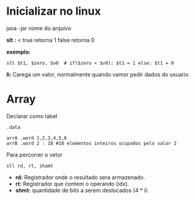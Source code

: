 # Inicializar no linux

java -jar nome do arquivo


**slt :**  < true retorna 1 false retorna 0

**exemplo:**

```
slt $t1, $zero, $v0  # if($zero < $v0): $t1 = 1 else: $t1 = 0
```

**li:**  Carega um valor, normalmente quando vamor pedir dados do usuario

# Array

Declarar como label

```
.data

arrA .word 1,2,3,4,5,6
arrB .word 2 : 10 #10 elementos inteiros ocupados pelo valor 2
```

Para percorrer o vetor 

```
sll rd, rt, shamt
```

* **rd:**  Registrador onde o resultado sera armazenado.
* **rt:** Registrador que contem o operando (idx).
* **shmt:**  quantidade de bits a serem deslocados  (4 * i).
